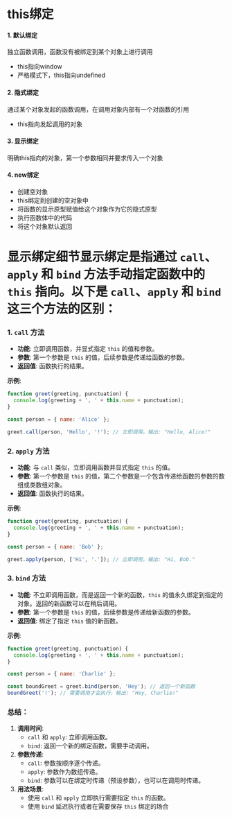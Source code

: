 # this绑定

#### 1. 默认绑定

独立函数调用，函数没有被绑定到某个对象上进行调用

- this指向window
- 严格模式下，this指向undefined

#### 2. 隐式绑定

通过某个对象发起的函数调用，在调用对象内部有一个对函数的引用

- this指向发起调用的对象

#### 3. 显示绑定

明确this指向的对象，第一个参数相同并要求传入一个对象

#### 4. new绑定

- 创建空对象
- this绑定到创建的空对象中
- 将函数的显示原型赋值给这个对象作为它的隐式原型
- 执行函数体中的代码
- 将这个对象默认返回





# 显示绑定细节显示绑定是指通过 `call`、`apply` 和 `bind` 方法手动指定函数中的 `this` 指向。以下是 `call`、`apply` 和 `bind` 这三个方法的区别：

### 1. **`call` 方法**

- **功能**: 立即调用函数，并显式指定 `this` 的值和参数。
- **参数**: 第一个参数是 `this` 的值，后续参数是传递给函数的参数。
- **返回值**: 函数执行的结果。

**示例**:

```js
function greet(greeting, punctuation) {
  console.log(greeting + ', ' + this.name + punctuation);
}

const person = { name: 'Alice' };

greet.call(person, 'Hello', '!'); // 立即调用，输出: "Hello, Alice!"
```

### 2. **`apply` 方法**

- **功能**: 与 `call` 类似，立即调用函数并显式指定 `this` 的值。
- **参数**: 第一个参数是 `this` 的值，第二个参数是一个包含传递给函数的参数的数组或类数组对象。
- **返回值**: 函数执行的结果。

**示例**:

```js
function greet(greeting, punctuation) {
  console.log(greeting + ', ' + this.name + punctuation);
}

const person = { name: 'Bob' };

greet.apply(person, ['Hi', '.']); // 立即调用，输出: "Hi, Bob."
```

### 3. **`bind` 方法**

- **功能**: 不立即调用函数，而是返回一个新的函数，`this` 的值永久绑定到指定的对象。返回的新函数可以在稍后调用。
- **参数**: 第一个参数是 `this` 的值，后续参数是传递给新函数的参数。
- **返回值**: 绑定了指定 `this` 值的新函数。

**示例**:

```js
function greet(greeting, punctuation) {
  console.log(greeting + ', ' + this.name + punctuation);
}

const person = { name: 'Charlie' };

const boundGreet = greet.bind(person, 'Hey'); // 返回一个新函数
boundGreet('!'); // 需要调用才会执行，输出: "Hey, Charlie!"
```

### **总结**：

1. **调用时间**:
   - `call` 和 `apply`: 立即调用函数。
   - `bind`: 返回一个新的绑定函数，需要手动调用。
2. **参数传递**:
   - `call`: 参数按顺序逐个传递。
   - `apply`: 参数作为数组传递。
   - `bind`: 参数可以在绑定时传递（预设参数），也可以在调用时传递。
3. **用法场景**:
   - 使用 `call` 和 `apply` 立即执行需要指定 `this` 的函数。
   - 使用 `bind` 延迟执行或者在需要保存 `this` 绑定的场合